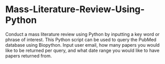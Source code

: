 # Mass-Literature-Review-Using-Python
Conduct a mass literature review using Python by inputting a key word or phrase of interest. This Python script can be used to query the PubMed database using Biopython. Input user email, how many papers you would like to be returned per query, and what date range you would like to have papers returned from.
